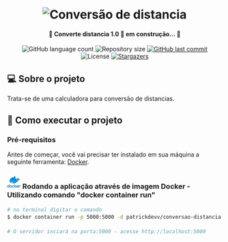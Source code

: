 <h1 align="center">
    <img alt="Conversão de distancia" title="#Convertedistancia" src="https://user-images.githubusercontent.com/93482022/139965891-e7c45771-4366-4615-9b63-d7cec0e9eb87.png" width="109" height="160" />
</h1>

<h4 align="center"> 
	🚧 Converte distancia 1.0 🚀 em construção... 🚧
</h4>

<p align="center">
  <img alt="GitHub language count" src="https://img.shields.io/github/languages/count/patrickdevv/conversao-distancia?color=%2304D361">

  <img alt="Repository size" src="https://img.shields.io/github/repo-size/patrickdevv/conversao-distancia">

  	
  
  
  <a href="https://github.com/patrickdevv/conversao-distancia/commits/master">
    <img alt="GitHub last commit" src="https://img.shields.io/github/last-commit/patrickdevv/conversao-distancia">
  </a>

  <img alt="License" src="https://img.shields.io/badge/license-MIT-brightgreen">
   <a href="https://github.com/patrickdevv/conversao-distancia/stargazers">
    <img alt="Stargazers" src="https://img.shields.io/github/stars/patrickdevv/conversao-distancia?style=social">
  </a>
</p>


## 💻 Sobre o projeto

Trata-se de uma calculadora para conversão de distancias.

## 🚀 Como executar o projeto

### Pré-requisitos

Antes de começar, você vai precisar ter instalado em sua máquina a seguinte ferramenta:
[Docker](https://www.docker.com/). 


### <img alt="License" src="https://raw.githubusercontent.com/github/explore/80688e429a7d4ef2fca1e82350fe8e3517d3494d/topics/docker/docker.png" width="32" height="32"> Rodando a aplicação através de imagem Docker - Utilizando comando "docker container run"

```bash
# no terminal digitar o comando
$ docker container run -p 5000:5000 -d patrickdevv/conversao-distancia

# O servidor inciará na porta:5000 - acesse http://localhost:5000 
```

